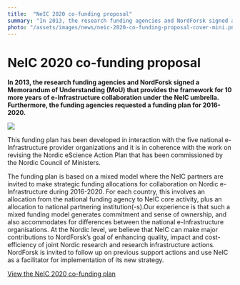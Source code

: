 ```yaml
---
title:  "NeIC 2020 co-funding proposal" 
summary: "In 2013, the research funding agencies and NordForsk signed a Memorandum of Understanding (MoU) that provides the framework for 10 more years of e-Infrastructure collaboration under the NeIC umbrella. Furthermore, the funding agencies requested a funding plan for 2016-2020."
photo: "/assets/images/news/neic-2020-co-funding-proposal-cover-mini.png"
---
```


NeIC 2020 co-funding proposal
=============================

**In 2013, the research funding agencies and NordForsk signed a Memorandum of Understanding (MoU) that provides the framework for 10 more years of e-Infrastructure collaboration under the NeIC umbrella. Furthermore, the funding agencies requested a funding plan for 2016-2020.**

<a href="https://wiki.neic.no/w/ext/img_auth.php/8/88/141016-NeIC2020-proposal-complete.pdf"> <img class="smallpic" src="{% include baseurl %}/assets/images/news/neic-2020-co-funding-proposal-cover-mini.png"> </a>

This funding plan has been developed in interaction with the five national e-Infrastructure provider organizations and it is in coherence with the work on revising the Nordic eScience Action Plan that has been commissioned by the Nordic Council of Ministers.

The funding plan is based on a mixed model where the NeIC partners are invited to make strategic funding allocations for collaboration on Nordic e-Infrastructure during 2016-2020. For each country, this involves an allocation from the national funding agency to NeIC core activity, plus an allocation to national partnering institution(-s).Our experience is that such a mixed funding model generates commitment and sense of ownership, and also accommodates for differences between the national e-Infrastructure organisations. At the Nordic level, we believe that NeIC can make major contributions to NordForsk’s goal of enhancing quality, impact and cost-efficiency of joint Nordic research and research infrastructure actions. NordForsk is invited to follow up on previous support actions and use NeIC as a facilitator for implementation of its new strategy.

[View the NeIC 2020 co-funding plan](https://wiki.neic.no/w/ext/img_auth.php/8/88/141016-NeIC2020-proposal-complete.pdf)
